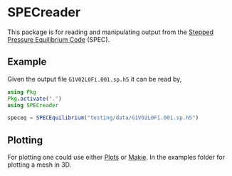 # SPECreader

This package is for reading and manipulating output from the [Stepped Pressure Equilibrium Code](https://github.com/PrincetonUniversity/SPEC) (SPEC).



## Example

Given the output file `G1V02L0Fi.001.sp.h5` it can be read by,

```julia
using Pkg
Pkg.activate(".")
using SPECreader

speceq = SPECEquilibrium("testing/data/G1V02L0Fi.001.sp.h5")
```







## Plotting


For plotting one could use either [Plots](https://docs.juliaplots.org/stable/) or [Makie](https://docs.makie.org/stable/). In the examples folder for plotting a mesh in 3D.




